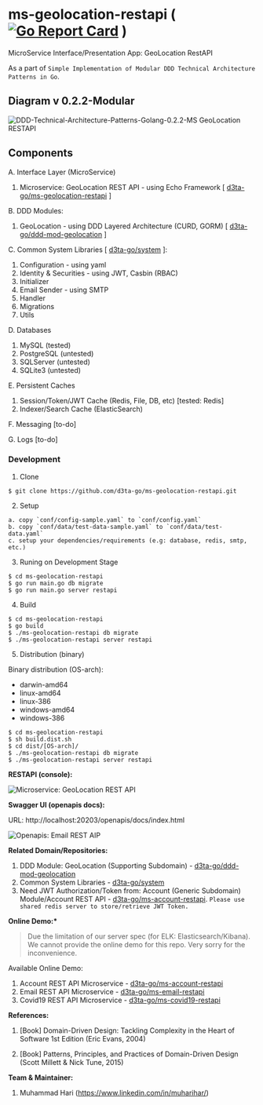 # ms-geolocation-restapi ( [![Go Report Card](https://goreportcard.com/badge/github.com/d3ta-go/ms-geolocation-restapi)](https://goreportcard.com/report/github.com/d3ta-go/ms-geolocation-restapi) )

MicroService Interface/Presentation App: GeoLocation RestAPI

As a part of `Simple Implementation of Modular DDD Technical Architecture Patterns in Go`.

## Diagram v 0.2.2-Modular

![DDD-Technical-Architecture-Patterns-Golang-0.2.2-MS GeoLocation RESTAPI](docs/img/DDD-Technical-Architecture-Patterns-Golang-0.2.2-MS_GeoLocation_RestAPI.png)

## Components

A. Interface Layer (MicroService)

1. Microservice: GeoLocation REST API - using Echo Framework [ [d3ta-go/ms-geolocation-restapi](https://github.com/d3ta-go/ms-geolocation-restapi) ]

B. DDD Modules:

1. GeoLocation - using DDD Layered Architecture (CURD, GORM) [ [d3ta-go/ddd-mod-geolocation](https://github.com/d3ta-go/ddd-mod-geolocation) ]

C. Common System Libraries [ [d3ta-go/system](https://github.com/d3ta-go/system) ]:

1. Configuration - using yaml
2. Identity & Securities - using JWT, Casbin (RBAC)
3. Initializer
4. Email Sender - using SMTP
5. Handler
6. Migrations
7. Utils

D. Databases

1. MySQL (tested)
2. PostgreSQL (untested)
3. SQLServer (untested)
4. SQLite3 (untested)

E. Persistent Caches

1. Session/Token/JWT Cache (Redis, File, DB, etc) [tested: Redis]
2. Indexer/Search Cache (ElasticSearch)

F. Messaging [to-do]

G. Logs [to-do]

### Development

1. Clone

```shell
$ git clone https://github.com/d3ta-go/ms-geolocation-restapi.git
```

2. Setup

```
a. copy `conf/config-sample.yaml` to `conf/config.yaml`
b. copy `conf/data/test-data-sample.yaml` to `conf/data/test-data.yaml`
c. setup your dependencies/requirements (e.g: database, redis, smtp, etc.)
```

3. Runing on Development Stage

```shell
$ cd ms-geolocation-restapi
$ go run main.go db migrate
$ go run main.go server restapi
```

4. Build

```shell
$ cd ms-geolocation-restapi
$ go build
$ ./ms-geolocation-restapi db migrate
$ ./ms-geolocation-restapi server restapi
```

5. Distribution (binary)

Binary distribution (OS-arch):

- darwin-amd64
- linux-amd64
- linux-386
- windows-amd64
- windows-386

```shell
$ cd ms-geolocation-restapi
$ sh build.dist.sh
$ cd dist/[OS-arch]/
$ ./ms-geolocation-restapi db migrate
$ ./ms-geolocation-restapi server restapi
```

**RESTAPI (console):**

![Microservice: GeoLocation REST API](docs/img/geolocation-sample-ms-rest-api.png)

**Swagger UI (openapis docs):**

URL: http://localhost:20203/openapis/docs/index.html

![Openapis: Email REST AIP](docs/img/geolocation-sample-openapis-docs.png)

**Related Domain/Repositories:**

1. DDD Module: GeoLocation (Supporting Subdomain) - [d3ta-go/ddd-mod-geolocation](https://github.com/d3ta-go/ddd-mod-geolocation)
2. Common System Libraries - [d3ta-go/system](https://github.com/d3ta-go/system)
3. Need JWT Authorization/Token from: Account (Generic Subdomain) Module/Account REST API - [d3ta-go/ms-account-restapi](https://github.com/d3ta-go/ms-account-restapi). `Please use shared redis server to store/retrieve JWT Token.`

**Online Demo:\***

> Due the limitation of our server spec (for ELK: Elasticsearch/Kibana). We cannot provide the online demo for this repo. Very sorry for the inconvenience.

Available Online Demo:

1. Account REST API Microservice - [d3ta-go/ms-account-restapi](https://github.com/d3ta-go/ms-account-restapi)
2. Email REST API Microservice - [d3ta-go/ms-email-restapi](https://github.com/d3ta-go/ms-email-restapi)
3. Covid19 REST API Microservice - [d3ta-go/ms-covid19-restapi](https://github.com/d3ta-go/ms-covid19-restapi)

**References:**

1. [Book] Domain-Driven Design: Tackling Complexity in the Heart of Software 1st Edition (Eric Evans, 2004)

2. [Book] Patterns, Principles, and Practices of Domain-Driven Design (Scott Millett & Nick Tune, 2015)

**Team & Maintainer:**

1. Muhammad Hari (https://www.linkedin.com/in/muharihar/)
